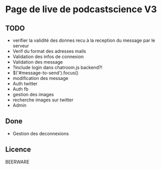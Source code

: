 # Page de live de podcastscience V3

## TODO

* verifier la validité des donnes recu à la reception du message par le serveur
* Verif du format des adresses mails
* Validation des infos de connexion
* Validation des message
* ?include login dans chatroom.js backend?!
* $('#message-to-send').focus()
* modification des message
* Auth twitter
* Auth fb
* gestion des images
* recherche images sur twitter
* Admin

## Done
* Gestion des deconnexions

## Licence

BEERWARE
